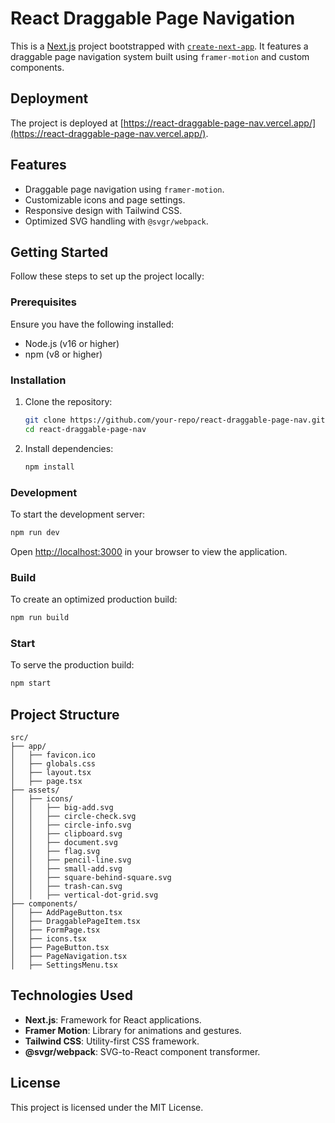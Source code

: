 # React Draggable Page Navigation

This is a [Next.js](https://nextjs.org) project bootstrapped with [`create-next-app`](https://nextjs.org/docs/app/api-reference/cli/create-next-app). It features a draggable page navigation system built using `framer-motion` and custom components.

## Deployment

The project is deployed at [https://react-draggable-page-nav.vercel.app/](https://react-draggable-page-nav.vercel.app/).

## Features

- Draggable page navigation using `framer-motion`.
- Customizable icons and page settings.
- Responsive design with Tailwind CSS.
- Optimized SVG handling with `@svgr/webpack`.

## Getting Started

Follow these steps to set up the project locally:

### Prerequisites

Ensure you have the following installed:
- Node.js (v16 or higher)
- npm (v8 or higher)

### Installation

1. Clone the repository:
   ```bash
   git clone https://github.com/your-repo/react-draggable-page-nav.git
   cd react-draggable-page-nav
   ```

2. Install dependencies:
   ```bash
   npm install
   ```

### Development

To start the development server:
```bash
npm run dev
```

Open [http://localhost:3000](http://localhost:3000) in your browser to view the application.

### Build

To create an optimized production build:
```bash
npm run build
```

### Start

To serve the production build:
```bash
npm start
```

## Project Structure

```
src/
├── app/
│   ├── favicon.ico
│   ├── globals.css
│   ├── layout.tsx
│   ├── page.tsx
├── assets/
│   ├── icons/
│   │   ├── big-add.svg
│   │   ├── circle-check.svg
│   │   ├── circle-info.svg
│   │   ├── clipboard.svg
│   │   ├── document.svg
│   │   ├── flag.svg
│   │   ├── pencil-line.svg
│   │   ├── small-add.svg
│   │   ├── square-behind-square.svg
│   │   ├── trash-can.svg
│   │   ├── vertical-dot-grid.svg
├── components/
│   ├── AddPageButton.tsx
│   ├── DraggablePageItem.tsx
│   ├── FormPage.tsx
│   ├── icons.tsx
│   ├── PageButton.tsx
│   ├── PageNavigation.tsx
│   ├── SettingsMenu.tsx
```

## Technologies Used

- **Next.js**: Framework for React applications.
- **Framer Motion**: Library for animations and gestures.
- **Tailwind CSS**: Utility-first CSS framework.
- **@svgr/webpack**: SVG-to-React component transformer.

## License

This project is licensed under the MIT License.
